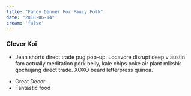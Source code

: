 ```yaml
---
title: "Fancy Dinner For Fancy Folk"
date: "2018-06-14"
cream: 'false'
---
```


### Clever Koi

* Jean shorts direct trade pug pop-up. Locavore disrupt deep v austin fam actually meditation pork belly, kale chips poke air plant mlkshk gochujang direct trade. XOXO beard letterpress quinoa.

<!-- end -->

* Great Decor
* Fantastic food
